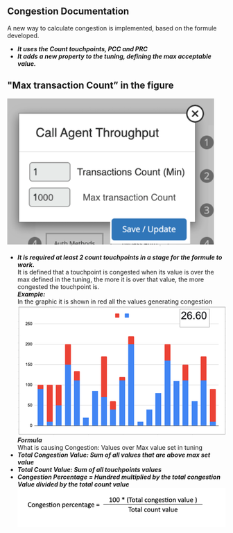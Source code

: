 ## Congestion Documentation 

A new way to calculate congestion is implemented, based on the formule developed. 
- ***It uses the Count touchpoints, PCC and PRC***<br>
- ***It adds a new property to the tuning, defining the max acceptable value.*** <br>
## "Max transaction Count” in the figure <br>
<img src="images/TransactionsCount.png"> <br>
- ***It is required at least 2 count touchpoints in a stage for the formule to work.***<br> 
It is defined that a touchpoint is congested when its value is over the max defined in the tuning, the more it is over that value, the more congested the touchpoint is.<br> 
***Example:*** <br>
In the graphic it is shown in red all the values generating congestion<br>
<img src="images/Example_graphic.png"> <br>
***Formula***<br>
What is causing Congestion: Values over Max value set in tuning <br>
- ***Total Congestion Value:	 Sum of all values that are above max set value*** <br>
- ***Total Count Value: Sum of all touchpoints values*** <br>
- ***Congestion Percentage = Hundred multiplied by the total congestion Value divided by the total count value*** <br>
<img src="images/Formula.png"> <br>
